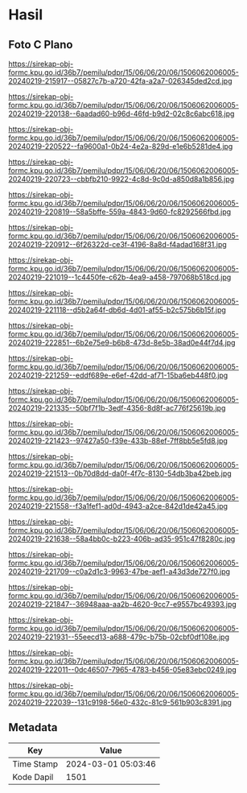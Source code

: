# Hasil

## Foto C Plano

https://sirekap-obj-formc.kpu.go.id/36b7/pemilu/pdpr/15/06/06/20/06/1506062006005-20240219-215917--05827c7b-a720-42fa-a2a7-026345ded2cd.jpg

https://sirekap-obj-formc.kpu.go.id/36b7/pemilu/pdpr/15/06/06/20/06/1506062006005-20240219-220138--6aadad60-b96d-46fd-b9d2-02c8c6abc618.jpg

https://sirekap-obj-formc.kpu.go.id/36b7/pemilu/pdpr/15/06/06/20/06/1506062006005-20240219-220522--fa9600a1-0b24-4e2a-829d-e1e6b5281de4.jpg

https://sirekap-obj-formc.kpu.go.id/36b7/pemilu/pdpr/15/06/06/20/06/1506062006005-20240219-220723--cbbfb210-9922-4c8d-9c0d-a850d8a1b856.jpg

https://sirekap-obj-formc.kpu.go.id/36b7/pemilu/pdpr/15/06/06/20/06/1506062006005-20240219-220819--58a5bffe-559a-4843-9d60-fc8292566fbd.jpg

https://sirekap-obj-formc.kpu.go.id/36b7/pemilu/pdpr/15/06/06/20/06/1506062006005-20240219-220912--6f26322d-ce3f-4196-8a8d-f4adad168f31.jpg

https://sirekap-obj-formc.kpu.go.id/36b7/pemilu/pdpr/15/06/06/20/06/1506062006005-20240219-221019--1c4450fe-c62b-4ea9-a458-797068b518cd.jpg

https://sirekap-obj-formc.kpu.go.id/36b7/pemilu/pdpr/15/06/06/20/06/1506062006005-20240219-221118--d5b2a64f-db6d-4d01-af55-b2c575b6b15f.jpg

https://sirekap-obj-formc.kpu.go.id/36b7/pemilu/pdpr/15/06/06/20/06/1506062006005-20240219-222851--6b2e75e9-b6b8-473d-8e5b-38ad0e44f7d4.jpg

https://sirekap-obj-formc.kpu.go.id/36b7/pemilu/pdpr/15/06/06/20/06/1506062006005-20240219-221259--eddf689e-e6ef-42dd-af71-15ba6eb448f0.jpg

https://sirekap-obj-formc.kpu.go.id/36b7/pemilu/pdpr/15/06/06/20/06/1506062006005-20240219-221335--50bf7f1b-3edf-4356-8d8f-ac776f25619b.jpg

https://sirekap-obj-formc.kpu.go.id/36b7/pemilu/pdpr/15/06/06/20/06/1506062006005-20240219-221423--97427a50-f39e-433b-88ef-7ff8bb5e5fd8.jpg

https://sirekap-obj-formc.kpu.go.id/36b7/pemilu/pdpr/15/06/06/20/06/1506062006005-20240219-221513--0b70d8dd-da0f-4f7c-8130-54db3ba42beb.jpg

https://sirekap-obj-formc.kpu.go.id/36b7/pemilu/pdpr/15/06/06/20/06/1506062006005-20240219-221558--f3a1fef1-ad0d-4943-a2ce-842d1de42a45.jpg

https://sirekap-obj-formc.kpu.go.id/36b7/pemilu/pdpr/15/06/06/20/06/1506062006005-20240219-221638--58a4bb0c-b223-406b-ad35-951c47f8280c.jpg

https://sirekap-obj-formc.kpu.go.id/36b7/pemilu/pdpr/15/06/06/20/06/1506062006005-20240219-221709--c0a2d1c3-9963-47be-aef1-a43d3de727f0.jpg

https://sirekap-obj-formc.kpu.go.id/36b7/pemilu/pdpr/15/06/06/20/06/1506062006005-20240219-221847--36948aaa-aa2b-4620-9cc7-e9557bc49393.jpg

https://sirekap-obj-formc.kpu.go.id/36b7/pemilu/pdpr/15/06/06/20/06/1506062006005-20240219-221931--55eecd13-a688-479c-b75b-02cbf0df108e.jpg

https://sirekap-obj-formc.kpu.go.id/36b7/pemilu/pdpr/15/06/06/20/06/1506062006005-20240219-222011--0dc46507-7965-4783-b456-05e83ebc0249.jpg

https://sirekap-obj-formc.kpu.go.id/36b7/pemilu/pdpr/15/06/06/20/06/1506062006005-20240219-222039--131c9198-56e0-432c-81c9-561b903c8391.jpg


## Metadata

| Key        | Value               |
| ---------- | ------------------- |
| Time Stamp | 2024-03-01 05:03:46 |
| Kode Dapil | 1501                |



